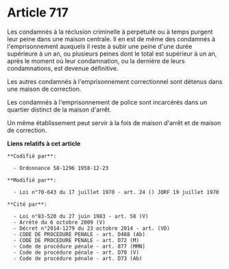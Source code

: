# Article 717

Les condamnés à la réclusion criminelle à perpétuité ou à temps purgent leur peine dans une maison centrale. Il en est de
même des condamnés à l'emprisonnement auxquels il reste à subir une peine d'une durée supérieure à un an, ou plusieurs peines
dont le total est supérieur à un an, après le moment où leur condamnation, ou la dernière de leurs condamnations, est devenue
définitive.

Les autres condamnés à l'emprisonnement correctionnel sont détenus dans une maison de correction.

Les condamnés à l'emprisonnement de police sont incarcérés dans un quartier distinct de la maison d'arrêt.

Un même établissement peut servir à la fois de maison d'arrêt et de maison de correction.

**Liens relatifs à cet article**

	**Codifié par**:

	  - Ordonnance 58-1296 1958-12-23

	**Modifié par**:

	  - Loi n°70-643 du 17 juillet 1970 - art. 24 () JORF 19 juillet 1970

	**Cité par**:

	  - Loi n°83-520 du 27 juin 1983 - art. 58 (V)
	  - Arrêté du 6 octobre 2009 (V)
	  - Décret n°2014-1279 du 23 octobre 2014 - art. (VD)
	  - CODE DE PROCEDURE PENALE - art. D488 (Ab)
	  - CODE DE PROCEDURE PENALE - art. D72 (M)
	  - Code de procédure pénale - art. 877 (MMN)
	  - Code de procédure pénale - art. D70 (V)
	  - Code de procédure pénale - art. D73 (Ab)
